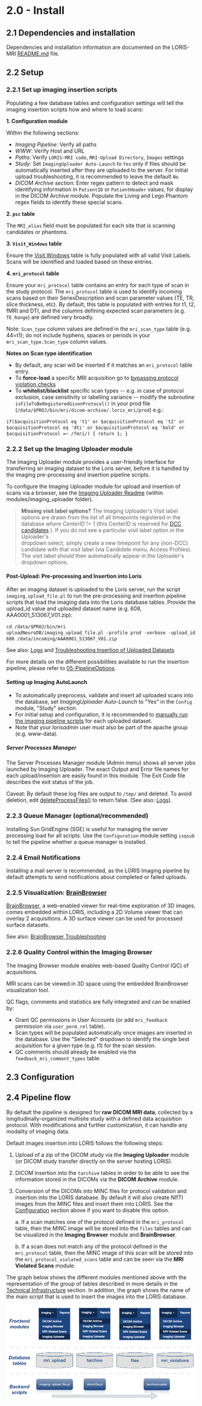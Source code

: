 # 2.0 - Install

## 2.1 Dependencies and installation

Dependencies and installation information are documented on the LORIS-MRI
  [README.md](../README.md) file.


## 2.2 Setup

### 2.2.1 Set up imaging insertion scripts

Populating a few database tables and configuration settings will tell the 
  imaging insertion scripts how and where to load scans:
  
**1. Configuration module**

Within the following sections:

- *Imaging Pipeline*: Verify all paths
- *WWW*: Verify Host and URL
- *Paths*: Verify `LORIS-MRI code`, `MRI-Upload Directory`, `Images` settings
- *Study*: Set `ImagingUploader Auto-Launch` to `Yes` only if files should be 
    automatically inserted after they are uploaded to the server. For initial
    upload troubleshooting, it is recommended to leave the default `No`.
- *DICOM Archive section*: Enter regex pattern to detect and mask identifying 
    information in `PatientID` or `PatientHeader` values, for display in the 
    DICOM Archive module. Populate the Living and Lego Phantom regex fields to 
    identify these special scans.
    
**2. `psc` table**

The `MRI_alias` field must be populated for each site that is scanning 
  candidates or phantoms.
  
**3. `Visit_Windows` table**

Ensure the [Visit Windows](https://github.com/aces/Loris/wiki/Project-Customization#iv-visit-windows) 
  table is fully populated with all valid Visit Labels. Scans will be identified
  and loaded based on these entries.

**4. `mri_protocol` table**

Ensure your `mri_protocol` table contains an entry for each type of scan in the 
  study protocol. The `mri_protocol` table is used to identify incoming scans 
  based on their SeriesDescription and scan parameter values (TE, TR, slice 
  thickness, etc). By default, this table is populated with entries for t1, t2, 
  fMRI and DTI, and the columns defining expected scan parameters (e.g. 
  `TE_Range`) are defined very broadly.

Note: `Scan_type` column values are defined in the `mri_scan_type` table 
  (e.g. 44=t1); do not include hyphens, spaces or periods in your 
  `mri_scan_type.Scan_type` column values.

**Notes on Scan type identification**

- By default, any scan will be inserted if it matches an `mri_protocol` table 
    entry.
- To **force-load** a specific MRI acquisition go to 
    [bypassing protocol violation checks](AppendixA-FAQ.md#bypassing-protocol-violation-checks)
- To **whitelist/blacklist** specific scan types -- e.g. in case of protocol 
    exclusion, case sensitivity or labelling variance -- modify the subroutine 
    `isFileToBeRegisteredGivenProtocol()` in your prod file 
    (`/data/$PROJ/bin/mri/dicom-archive/.loris_mri/prod`) e.g.:
```
if($acquisitionProtocol eq 't1' or $acquisitionProtocol eq 't2' or $acquisitionProtocol eq 'dti' or $acquisitionProtocol eq 'bold' or $acquisitionProtocol =~ /fmri/) { return 1; }
```

### 2.2.2 Set up the Imaging Uploader module

The Imaging Uploader module provides a user-friendly interface for transferring 
  an imaging dataset to the Loris server, before it is handled by the imaging 
  pre-processing and insertion pipeline scripts.
  
To configure the Imaging Uploader module for upload and insertion of scans via 
  a browser, see the [Imaging Uploader Readme](https://github.com/aces/Loris/blob/master/modules/imaging_uploader/README.md) 
  (within modules/imaging_uploader folder).
  
> **Missing visit label options?** The Imaging Uploader's Visit label options 
    are drawn from the list of all timepoints registered in the database *where 
    CenterID != 1* (this CenterID is reserved for 
    [DCC candidates](https://github.com/aces/Loris/wiki/Project-Customization#4-define-study-sites)
    ). If you do not see a particular visit label option in the Uploader's  
    dropdown select, simply create a new timepoint for any (non-DCC) 
    candidate with that visit label (via Candidate menu, Access Profiles). 
    The visit label should then automatically appear in the Uploader's 
    dropdown options.

#### Post-Upload: Pre-processing and Insertion into Loris

After an imaging dataset is uploaded to the Loris server, run the script 
  `imaging_upload_file.pl` to run the pre-processing and insertion pipeline 
  scripts that load the imaging data into the Loris database tables. Provide 
  the upload_id value and uploaded dataset name (e.g. 608, 
  AAA0001_513067_V01.zip):
```
cd /data/$PROJ/bin/mri
uploadNeuroDB/imaging_upload_file.pl -profile prod -verbose -upload_id 608 /data/incoming/AAA0001_513067_V01.zip 
```

See also: [Logs](AppendixA-FAQ.md#logs) and
  [Troubleshooting Insertion of Uploaded Datasets](AppendixA-FAQ.md#troubleshooting-insertion-of-uploaded-datasets)

For more details on the different possibilities available to run the insertion 
  pipeline, please refer to [05-PipelineOptions](05-PipelineOptions.md).

#### Setting up Imaging AutoLaunch

- To automatically preprocess, validate and insert all uploaded scans into the
    database, set *ImagingUploader Auto-Launch* to "Yes" in the `Config` module, 
    "Study" section.
- For initial setup and configuration, it is recommended to 
    [manually run the imaging pipeline scripts](AppendixA-FAQ.md#post-upload:-pre-processing-and-insertion-into-loris)
    for each uploaded dataset.
- Note that your *lorisadmin* user must also be part of the apache group (e.g. 
    www-data).

##### Server Processes Manager

The Server Processes Manager module (Admin menu) shows all server jobs launched 
  by Imaging Uploader. The exact Output and Error file names for each 
  upload/insertion are easily found in this module. The Exit Code file 
  describes the exit status of the job.

Caveat: By default these log files are output to `/tmp/` and deleted. To avoid 
  deletion, edit [deleteProcessFiles()](https://github.com/aces/Loris/blob/master/modules/server_processes_manager/php/AbstractServerProcess.class.inc#L521)
  to return false. (See also: [Logs](AppendixA-FAQ.md#logs)).
  
### 2.2.3 Queue Manager (optional/recommended)

Installing Sun GridEngine (SGE) is useful for managing the server processing 
  load for all scripts. Use the `Configuration` module setting `isqsub` to tell 
  the pipeline whether a queue manager is installed.

### 2.2.4 Email Notifications

Installing a mail server is recommended, as the LORIS Imaging pipeline by 
  default attempts to send notifications about completed or failed uploads.

### 2.2.5 Visualization: [BrainBrowser](https://brainbrowser.cbrain.mcgill.ca/)

[BrainBrowser](https://brainbrowser.cbrain.mcgill.ca/), a web-enabled viewer for
   real-time exploration of 3D images, comes embedded within LORIS, including 
   a 2D Volume viewer that can overlay 2 acquisitions. A 3D surface viewer 
   can be used for processed surface datasets.
   
See also: [BrainBrowser Troubleshooting](AppendixA-FAQ.md#2.5.3-brainbrowser-troubleshooting)

### 2.2.6 Quality Control within the Imaging Browser

The Imaging Browser module enables web-based Quality Control (QC) of 
  acquisitions.

MRI scans can be viewed in 3D space using the embedded BrainBrowser 
  visualization tool.

QC flags, comments and statistics are fully integrated and can be enabled by:

- Grant QC permissions in User Accounts (or add `mri_feedback` permission via 
    `user_perm_rel` table).
- Scan types will be populated automatically once images are inserted in the 
    database. Use the "Selected" dropdown to identify the single best 
    acquisition for a given type (e.g. t1) for the scan session.
- QC comments should already be enabled via the `feedback_mri_comment_types` 
    table.

## 2.3 Configuration

## 2.4 Pipeline flow

By default the pipeline is designed for **raw DICOM MRI data**, collected by a
  longitudinally-organized multisite study with a defined data acquisition
  protocol. With modifications and further customization, it can handle any
  modality of imaging data.

Default images insertion into LORIS follows the following steps:

1. Upload of a zip of the DICOM study via the **Imaging Uploader** module (or
     DICOM study transfer directly on the server hosting LORIS).
2. DICOM insertion into the `tarchive` tables in order to be able to see the
     information stored in the DICOMs via the **DICOM Archive** module.
3. Conversion of the DICOMs into MINC files for protocol validation and
     insertion into the LORIS database. By default it will also create NIfTI
     images from the MINC files and insert them into LORIS. See the
     [Configuration](#2.3-configuration) section above if you want to disable
     this option.
     
    a. If a scan matches one of the protocol defined in the `mri_protocol`
         table, then the MINC image will be stored into the `files` tables and
         can be visualized in the **Imaging Browser** module and
         **BrainBrowser**.

    b. If a scan does not match any of the protocol defined in the
         `mri_protocol` table, then the MINC image of this scan will be stored
         into the `mri_protocol_violated_scans` table and can be seen via the
         **MRI Violated Scans** module.


The graph below shows the different modules mentioned above with the
  representation of the group of tables described in more details in the
  [Technical Infrastructure](03-TechnicalInfrastructure.md) section. In
  addition, the graph shows the name of the main script that is used to insert
  the images into the LORIS database.

![pipeline_flow](images/overall_flow.png)

